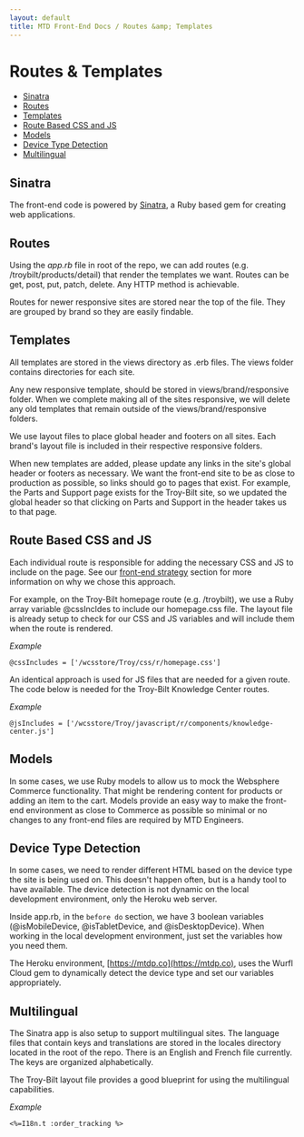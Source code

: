```yaml
---
layout: default
title: MTD Front-End Docs / Routes &amp; Templates
---
```


# Routes &amp; Templates

* [Sinatra](#sinatra)
* [Routes](#routes)
* [Templates](#templates)
* [Route Based CSS and JS](#route-based-css-and-js)
* [Models](#models)
* [Device Type Detection](#device-type-detection)
* [Multilingual](#multilingual)


## Sinatra

The front-end code is powered by [Sinatra](http://www.sinatrarb.com), a Ruby based gem for creating web applications. 

## Routes

Using the *app.rb* file in root of the repo, we can add routes (e.g. /troybilt/products/detail) that render the templates we want. Routes can be get, post, put, patch, delete. Any HTTP method is achievable.

Routes for newer responsive sites are stored near the top of the file. They are grouped by brand so they are easily findable.

## Templates

All templates are stored in the views directory as .erb files. The views folder contains directories for each site.

Any new responsive template, should be stored in views/brand/responsive folder. When we complete making all of the sites responsive, we will delete any old templates that remain outside of the views/brand/responsive folders.

We use layout files to place global header and footers on all sites. Each brand's layout file is included in their respective responsive folders.

When new templates are added, please update any links in the site's global header or footers as necessary. We want the front-end site to be as close to production as possible, so links should go to pages that exist. For example, the Parts and Support page exists for the Troy-Bilt site, so we updated the global header so that clicking on Parts and Support in the header takes us to that page.

## Route Based CSS and JS

Each individual route is responsible for adding the necessary CSS and JS to include on the page. See our [front-end strategy](/front-end) section for more information on why we chose this approach.

For example, on the Troy-Bilt homepage route (e.g. /troybilt), we use a Ruby array variable @cssIncldes to include our homepage.css file. The layout file is already setup to check for our CSS and JS variables and will include them when the route is rendered.

*Example*
<pre><code>@cssIncludes = ['/wcsstore/Troy/css/r/homepage.css']
</code></pre>

An identical approach is used for JS files that are needed for a given route. The code below is needed for the Troy-Bilt Knowledge Center routes.

*Example*
<pre><code>@jsIncludes = ['/wcsstore/Troy/javascript/r/components/knowledge-center.js']
</code></pre>

## Models

In some cases, we use Ruby models to allow us to mock the Websphere Commerce functionality. That might be rendering content for products or adding an item to the cart. Models provide an easy way to make the front-end environment as close to Commerce as possible so minimal or no changes to any front-end files are required by MTD Engineers.

## Device Type Detection

In some cases, we need to render different HTML based on the device type the site is being used on. This doesn't happen often, but is a handy tool to have available. The device detection is not dynamic on the local development environment, only the Heroku web server. 

Inside app.rb, in the `before do` section, we have 3 boolean variables (@isMobileDevice, @isTabletDevice, and @isDesktopDevice). When working in the local development environment, just set the variables how you need them.

The Heroku environment, [https://mtdp.co](https://mtdp.co), uses the Wurfl Cloud gem to dynamically detect the device type and set our variables appropriately. 

## Multilingual

The Sinatra app is also setup to support multilingual sites. The language files that contain keys and translations are stored in the locales directory located in the root of the repo. There is an English and French file currently. The keys are organized alphabetically.

The Troy-Bilt layout file provides a good blueprint for using the multilingual capabilities. 

*Example*
<pre><code><%=I18n.t :order_tracking %>
</code></pre>